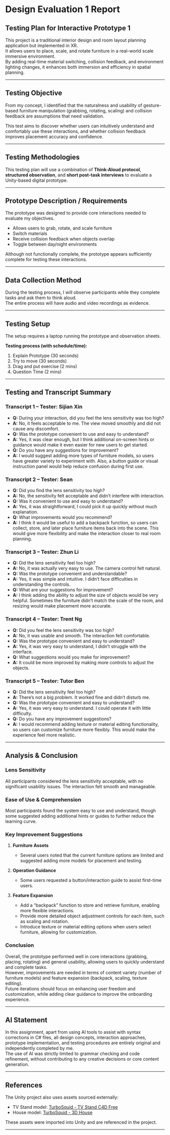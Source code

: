 # Design Evaluation 1 Report
## Testing Plan for Interactive Prototype 1

This project is a traditional interior design and room layout planning application but implemented in XR.  
It allows users to place, scale, and rotate furniture in a real-world scale immersive environment.  
By adding real-time material switching, collision feedback, and environment lighting changes, it enhances both immersion and efficiency in spatial planning.

---

## Testing Objective

From my concept, I identified that the naturalness and usability of gesture-based furniture manipulation (grabbing, rotating, scaling) and collision feedback are assumptions that need validation.  

This test aims to discover whether users can intuitively understand and comfortably use these interactions, and whether collision feedback improves placement accuracy and confidence.

---

## Testing Methodologies

This testing plan will use a combination of **Think-Aloud protocol**, **structured observation**, and **short post-task interviews** to evaluate a Unity-based digital prototype.

---

## Prototype Description / Requirements

The prototype was designed to provide core interactions needed to evaluate my objectives.  

- Allows users to grab, rotate, and scale furniture  
- Switch materials  
- Receive collision feedback when objects overlap  
- Toggle between day/night environments  

Although not functionally complete, the prototype appears sufficiently complete for testing these interactions.

---

## Data Collection Method

During the testing process, I will observe participants while they complete tasks and ask them to think aloud.  
The entire process will have audio and video recordings as evidence.

---

## Testing Setup

The setup requires a laptop running the prototype and observation sheets.  

**Testing process (with schedule/time):**

1. Explain Prototype (30 seconds)  
2. Try to move (30 seconds)  
3. Drag and put exercise (2 mins)  
4. Question Time (2 mins)  

---

## Testing and Transcript Summary

### Transcript 1 – Tester: Sijian Xin
- **Q:** During your interaction, did you feel the lens sensitivity was too high?  
- **A:** No, it feels acceptable to me. The view moved smoothly and did not cause any discomfort.  
- **Q:** Was the prototype convenient to use and easy to understand?  
- **A:** Yes, it was clear enough, but I think additional on-screen hints or guidance would make it even easier for new users to get started.  
- **Q:** Do you have any suggestions for improvement?  
- **A:** I would suggest adding more types of furniture models, so users have greater variety to experiment with. Also, a button guide or visual instruction panel would help reduce confusion during first use.  

### Transcript 2 – Tester: Sean
- **Q:** Did you find the lens sensitivity too high?  
- **A:** No, the sensitivity felt acceptable and didn’t interfere with interaction.  
- **Q:** Was it convenient to use and easy to understand?  
- **A:** Yes, it was straightforward, I could pick it up quickly without much explanation.  
- **Q:** What improvements would you recommend?  
- **A:** I think it would be useful to add a backpack function, so users can collect, store, and later place furniture items back into the scene. This would give more flexibility and make the interaction closer to real room planning.  

### Transcript 3 – Tester: Zhun Li
- **Q:** Did the lens sensitivity feel too high?  
- **A:** No, it was actually very easy to use. The camera control felt natural.  
- **Q:** Was the prototype convenient and understandable?  
- **A:** Yes, it was simple and intuitive. I didn’t face difficulties in understanding the controls.  
- **Q:** What are your suggestions for improvement?  
- **A:** I think adding the ability to adjust the size of objects would be very helpful. Sometimes the furniture didn’t match the scale of the room, and resizing would make placement more accurate.  

### Transcript 4 – Tester: Trent Ng
- **Q:** Did you feel the lens sensitivity was too high?  
- **A:** No, it was usable and smooth. The interaction felt comfortable.  
- **Q:** Was the prototype convenient and easy to understand?  
- **A:** Yes, it was very easy to understand, I didn’t struggle with the interface.  
- **Q:** What suggestions would you make for improvement?  
- **A:** It could be more improved by making more controls to adjust the objects.  

### Transcript 5 – Tester: Tutor Ben
- **Q:** Did the lens sensitivity feel too high?  
- **A:** There’s not a big problem. It worked fine and didn’t disturb me.  
- **Q:** Was the prototype convenient and easy to understand?  
- **A:** Yes, it was very easy to understand. I could operate it with little difficulty.  
- **Q:** Do you have any improvement suggestions?  
- **A:** I would recommend adding texture or material editing functionality, so users can customize furniture more flexibly. This would make the experience feel more realistic.  

---

## Analysis & Conclusion

### Lens Sensitivity
All participants considered the lens sensitivity acceptable, with no significant usability issues. The interaction felt smooth and manageable.

### Ease of Use & Comprehension
Most participants found the system easy to use and understand, though some suggested adding additional hints or guides to further reduce the learning curve.

### Key Improvement Suggestions
1. **Furniture Assets**  
   - Several users noted that the current furniture options are limited and suggested adding more models for placement and testing.  

2. **Operation Guidance**  
   - Some users requested a button/interaction guide to assist first-time users.  

3. **Feature Expansion**  
   - Add a “backpack” function to store and retrieve furniture, enabling more flexible interactions.  
   - Provide more detailed object adjustment controls for each item, such as scaling and rotation.  
   - Introduce texture or material editing options when users select furniture, allowing for customization.  

### Conclusion
Overall, the prototype performed well in core interactions (grabbing, placing, rotating) and general usability, allowing users to quickly understand and complete tasks.  
However, improvements are needed in terms of content variety (number of furniture models) and feature expansion (backpack, scaling, texture editing).  
Future iterations should focus on enhancing user freedom and customization, while adding clear guidance to improve the onboarding experience.

---

## AI Statement

In this assignment, apart from using AI tools to assist with syntax corrections in C# files, all design concepts, interaction approaches, prototype implementation, and testing procedures are entirely original and independently completed by me.  
The use of AI was strictly limited to grammar checking and code refinement, without contributing to any creative decisions or core content generation.

---
## References

The Unity project also uses assets sourced externally:

- TV Stand model: [TurboSquid - TV Stand C4D Free](https://www.turbosquid.com/3d-models/tv-stand-c4d-free/1103887)  
- House model: [TurboSquid - 3D House](https://www.turbosquid.com/3d-models/3d-house-1628048)  

These assets were imported into Unity and are referenced in the project.  

---
